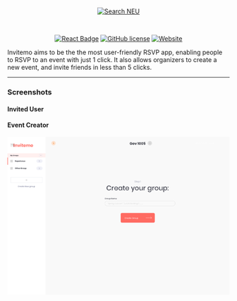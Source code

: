 

<br/>
<p align="center">
  <a href="https://searchneu.com/">
    <img alt="Search NEU" src="https://i.imgur.com/qDjhC6x.png" width="400"/>
  </a>
</p>
<br/>
<p align="center">
  <a href="#"><img src="https://cdn.rawgit.com/aleen42/badges/master/src/react.svg" alt="React Badge"></a>  <a href="#"><img src="https://img.shields.io/badge/license-AGPLv3-blue.svg" alt="GitHub license"></a> <a href="https://invitemo.com"><img src="https://img.shields.io/website/https/searchneu.com.svg" alt="Website"></a>
</p>

Invitemo aims to be the the most user-friendly RSVP app, enabling people to RSVP to an event with just 1 click. It also allows organizers to create a new event, and invite friends in less than 5 clicks.

----

### Screenshots



#### Invited User

#### Event Creator

![Create Group](https://raw.githubusercontent.com/seanhugh/invitemo/master/RepoImg/3Create_Group.png)
